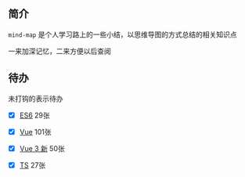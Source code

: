 ## 简介

`mind-map` 是个人学习路上的一些小结，以思维导图的方式总结的相关知识点

一来加深记忆，二来方便以后查阅

## 待办
未打钩的表示待办
- [x] [ES6](https://github.com/jCodeLife/mind-map/tree/master/ES6(29%E5%BC%A0%E5%9B%BE)) 29张
- [x] [Vue](https://github.com/jCodeLife/mind-map/tree/master/Vue(101%E5%BC%A0%E5%9B%BE)) 101张
- [x] [Vue 3 新](https://github.com/jCodeLife/mind-map/tree/master/Vue3%E6%96%B0%E6%96%87%E6%A1%A3) 50张
- [x] [TS](https://github.com/jCodeLife/mind-map/tree/master/TS%EF%BC%8827%E5%BC%A0%E5%9B%BE%EF%BC%89) 27张

